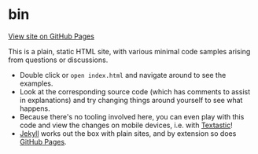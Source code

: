 bin
===

[View site on GitHub Pages](https://bilalakil.github.io/bin)

This is a plain, static HTML site, with various minimal code samples arising from questions or discussions.

- Double click or `open index.html` and navigate around to see the examples.
- Look at the corresponding source code (which has comments to assist in explanations)
  and try changing things around yourself to see what happens.
- Because there's no tooling involved here,
  you can even play with this code and view the changes on mobile devices,
  i.e. with [Textastic](https://www.textasticapp.com/)!
- [Jekyll](https://jekyllrb.com) works out the box with plain sites,
  and by extension so does [GitHub Pages](https://pages.github.com/).

